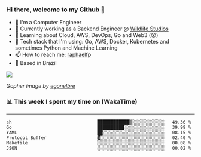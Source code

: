 ### Hi there, welcome to my Github 👋

- 📖 I'm a Computer Engineer
- 🔭 Currently working as a Backend Engineer @ [Wildlife Studios](https://wildlifestudios.com/)
- 🌱 Learning about Cloud, AWS, DevOps, Go and Web3 (😲)
- 🚀 Tech stack that I'm using: Go, AWS, Docker, Kubernetes and sometimes Python and Machine Learning
- 📫 How to reach me: [raphaelfp](https://linkedin.com/in/raphaelfp)
- 🏡 Based in Brazil

![](https://github.com/raphaelfp/gophers/blob/master/.thumb/animation/morning-coffee-3x.gif)

*Gopher image by [egonelbre](https://github.com/egonelbre/)*

### 📊 This week I spent my time on (WakaTime)

---

<!--START_SECTION:waka-->

```text
sh                                ████████████▒░░░░░░░░░░░░   49.36 %
Go                                ██████████░░░░░░░░░░░░░░░   39.99 %
YAML                              ██░░░░░░░░░░░░░░░░░░░░░░░   08.15 %
Protocol Buffer                   ▓░░░░░░░░░░░░░░░░░░░░░░░░   02.40 %
Makefile                          ░░░░░░░░░░░░░░░░░░░░░░░░░   00.08 %
JSON                              ░░░░░░░░░░░░░░░░░░░░░░░░░   00.02 %
```

<!--END_SECTION:waka-->
